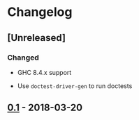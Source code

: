 # Changelog

## [Unreleased]

### Changed

- GHC 8.4.x support

- Use `doctest-driver-gen` to run doctests

## [0.1] - 2018-03-20

[0.1]: https://github.com/dzhus/csg/tree/0.1
